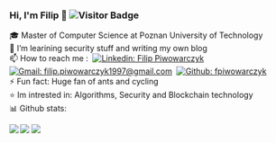 ### Hi, I'm Filip 👋 ![Visitor Badge](https://visitor-badge.laobi.icu/badge?page_id=fpiwowarczyk)

🎓 Master of Computer Science at Poznan University of Technology \
🔭 I’m learining security stuff and writing my own blog \
📫 How to reach me :&nbsp;
[![Linkedin: Filip Piwowarczyk](https://img.shields.io/badge/-LinkedIn-blue?style=flat-square&logo=Linkedin&logoColor=white&link=https://https://www.linkedin.com/in/filip-piwowarczyk-065792180/)](https://www.linkedin.com/in/filip-piwowarczyk-065792180/)&nbsp;
[![Gmail: filip.piwowarczyk1997@gmail.com](https://img.shields.io/badge/-fpiwowarczyk-blue?style=flat-square&logo=Gmail&logoColor=white&color=red&link=mailto:filip.piwowarczyk1997@gmail.com)](mailto:filip.piwowarczyk1997@gmail.com)&nbsp;
[![Github: fpiwowarczyk](https://img.shields.io/badge/-fpiwowarczyk-blue?style=flat-square&logo=GitHub&logoColor=white&color=black&link=https://github.com/fpiwowarczyk)](https://github.com/fpiwowarczyk) \
⚡ Fun fact: Huge fan of ants and cycling \
:star: Im intrested in: Algorithms, Security and Blockchain technology \
📊 Github stats:

<td>
  <p>
    <img allign="right" src="https://github-readme-stats.vercel.app/api?username=fpiwowarczyk&count_private=true&show_icons=true&theme=blueberry"/>
      <img align="left" src="https://github-readme-stats.vercel.app/api/top-langs/?username=fpiwowarczyk&&hide=SCSS,CSS,LESS,SHELL,Makefile&&langs_count=8&line_height=35&theme=blueberry" />
    <img src="https://github-readme-streak-stats.herokuapp.com/?user=fpiwowarczyk&theme=blueberry"> 
  </p>
</td>
<td>
  <p>

  </p>
</td>

